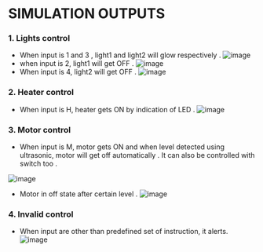 # SIMULATION OUTPUTS
### 1. Lights control
- When input is 1 and 3 , light1 and light2 will glow respectively .
![image](https://user-images.githubusercontent.com/101448322/164302141-c319b06a-428e-4993-b4b4-7d17f556bb0d.png)
- when input is 2, light1 will get OFF .
![image](https://user-images.githubusercontent.com/101448322/164302467-01774bcb-4a92-479b-9cce-789ad42ece4a.png)
- When input is 4, light2 will get OFF .
![image](https://user-images.githubusercontent.com/101448322/164302559-e0a02975-eb10-4b50-be65-3516732d95c5.png)
### 2. Heater control
- When input is H, heater gets ON by indication of LED .
![image](https://user-images.githubusercontent.com/101448322/164303110-b04ee0a2-6ed2-41ac-b589-a09799c8e42e.png)
### 3. Motor control
- When input is M, motor gets ON and when level detected using ultrasonic, motor will get off automatically . It can also be controlled with switch too .

![image](https://user-images.githubusercontent.com/101448322/164303512-2ee3624b-9c7f-47d4-8fea-ec26806bd5ff.png)
- Motor in off state after certain level .
![image](https://user-images.githubusercontent.com/101448322/164303808-292b04b4-038e-4c0c-b13b-4982eab3ed4b.png)
### 4. Invalid control
- When input are other than predefined set of instruction, it alerts.
![image](https://user-images.githubusercontent.com/101448322/164304984-a2621b10-78c9-47c9-ad1a-1d03c90195ea.png)


